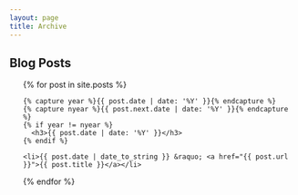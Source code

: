 ```yaml
---
layout: page
title: Archive
---
```


## Blog Posts

<ul>
  {% for post in site.posts %}

    {% capture year %}{{ post.date | date: '%Y' }}{% endcapture %}
    {% capture nyear %}{{ post.next.date | date: '%Y' }}{% endcapture %}
    {% if year != nyear %}
      <h3>{{ post.date | date: '%Y' }}</h3>
    {% endif %}
   
    <li>{{ post.date | date_to_string }} &raquo; <a href="{{ post.url }}">{{ post.title }}</a></li>
  {% endfor %}
</ul>